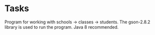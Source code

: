 # Tasks
Program for working with schools -> classes -> students.
The gson-2.8.2 library is used to run the program.
Java 8 recommended.
